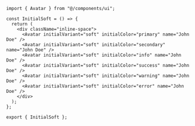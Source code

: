 ﻿```tsx
import { Avatar } from "@/components/ui";

const InitialSoft = () => {
  return (
    <div className="inline-space">
      <Avatar initialVariant="soft" initialColor="primary" name="John Doe" />
      <Avatar initialVariant="soft" initialColor="secondary" name="John Doe" />
      <Avatar initialVariant="soft" initialColor="info" name="John Doe" />
      <Avatar initialVariant="soft" initialColor="success" name="John Doe" />
      <Avatar initialVariant="soft" initialColor="warning" name="John Doe" />
      <Avatar initialVariant="soft" initialColor="error" name="John Doe" />
    </div>
  );
};

export { InitialSoft };

```
